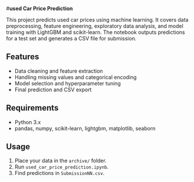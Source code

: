 #**used Car Price Prediction**

This project predicts used car prices using machine learning. It covers data preprocessing, feature engineering, exploratory data analysis, and model training with LightGBM and scikit-learn. The notebook outputs predictions for a test set and generates a CSV file for submission.

## Features
- Data cleaning and feature extraction
- Handling missing values and categorical encoding
- Model selection and hyperparameter tuning
- Final prediction and CSV export

## Requirements
- Python 3.x
- pandas, numpy, scikit-learn, lightgbm, matplotlib, seaborn

## Usage
1. Place your data in the `archive/` folder.
2. Run `used_car_price_prediction.ipynb`.
3. Find predictions in `SubmissionNN.csv`.
